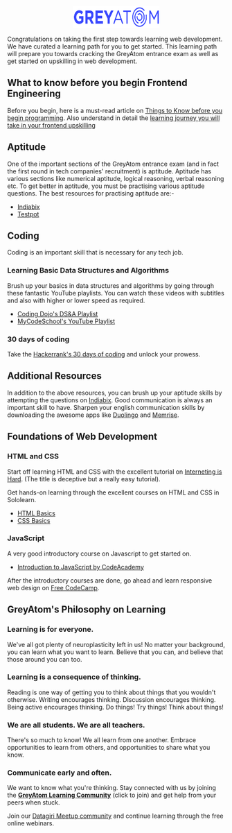 <p align="center">
  <img src="images/greyatom.png" height = "50" width="200" />
</p>

Congratulations on taking the first step towards learning web development. We have curated a learning path for you to get started. This learning path will prepare you towards cracking the GreyAtom entrance exam as well as get started on upskilling in web development. 

## What to know before you begin Frontend Engineering

Before you begin, here is a must-read article on [Things to Know before you begin programming](https://medium.com/better-programming/30-short-things-i-wish-i-knew-all-this-when-i-started-programming-b17667e3df0c). Also understand in detail the [learning journey you will take in your frontend upskilling](https://www.thinkful.com/blog/why-learning-to-code-is-so-damn-hard/)

## Aptitude
One of the important sections of the GreyAtom entrance exam (and in fact the first round in tech companies' recruitment) is aptitude. Aptitude has various sections like numerical aptitude, logical reasoning, verbal reasoning etc. To get better in aptitude, you must be practising various aptitude questions. The best resources for practising aptitude are:-
- [Indiabix](https://www.indiabix.com/)
- [Testpot](https://testpot.com/)


## Coding
Coding is an important skill that is necessary for any tech job. 

### Learning Basic Data Structures and Algorithms

Brush up your basics in data structures and algorithms by going through these fantastic YouTube playlists. You can watch these videos with subtitles and also with higher or lower speed as required. 

- [Coding Dojo's DS&A Playlist](https://www.youtube.com/watch?v=UNWSdgaPkwY&list=PLBZBJbE_rGRV8D7XZ08LK6z-4zPoWzu5H&index=8)
- [MyCodeSchool's YouTube Playlist](https://www.youtube.com/watch?v=92S4zgXN17o&list=PL2_aWCzGMAwI3W_JlcBbtYTwiQSsOTa6P)


### 30 days of coding

Take the [Hackerrank's 30 days of coding](https://www.hackerrank.com/domains/tutorials/30-days-of-code) and unlock your prowess. 

## Additional Resources 

In addition to the above resources, you can brush up your aptitude skills by attempting the questions on [Indiabix](https://www.indiabix.com/). Good communication is always an important skill to have. Sharpen your english communication skills by downloading the awesome apps like [Duolingo](https://www.duolingo.com/) and [Memrise](https://www.memrise.com/). 



## Foundations of Web Development

### HTML and CSS

Start off learning HTML and CSS with the excellent tutorial on [Interneting is Hard](https://internetingishard.com/html-and-css/). (The title is deceptive but a really easy tutorial). 

Get hands-on learning through the excellent courses on HTML and CSS in Sololearn. 
- [HTML Basics](https://www.sololearn.com/Course/HTML/)
- [CSS Basics](https://www.sololearn.com/Course/CSS/)

### JavaScript

A very good introductory course on Javascript to get started on.
- [Introduction to JavaScript by CodeAcademy](https://www.codecademy.com/learn/introduction-to-javascript)

After the introductory courses are done, go ahead and learn responsive web design on [Free CodeCamp](https://www.freecodecamp.org/learn).



## GreyAtom's Philosophy on Learning

### Learning is for everyone.
We've all got plenty of neuroplasticity left in us! No matter your background, you can learn what you want to learn. Believe that you can, and believe that those around you can too.

### Learning is a consequence of thinking.
Reading is one way of getting you to think about things that you wouldn't otherwise. Writing encourages thinking. Discussion encourages thinking. Being active encourages thinking. Do things! Try things! Think about things!

### We are all students. We are all teachers.
There's so much to know! We all learn from one another. Embrace opportunities to learn from others, and opportunities to share what you know.

### Communicate early and often.
We want to know what you're thinking. Stay connected with us by joining the [**GreyAtom Learning Community**](https://join.slack.com/t/greyatom-frontend/shared_invite/enQtNzk4MDAzNjExNzI5LWJjN2Y1NThiMjZmMDIyMDg5MGNmYjhmZDg3ODdjOWZkODRlODQwZGFiNjc5MGYwYzBkNTI0NjM1NWI1M2UyMzI) (click to join) and get help from your peers when stuck. 

Join our [Datagiri Meetup community](https://www.meetup.com/datagiri/) and continue learning through the free online webinars. 
 
